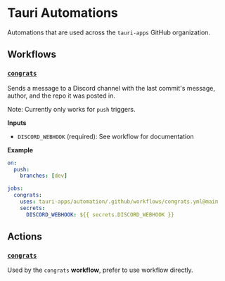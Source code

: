 # Tauri Automations

Automations that are used across the `tauri-apps` GitHub organization.

## Workflows

### [`congrats`](.github/workflows/congrats.yml)

Sends a message to a Discord channel with the last commit's message, author, and the repo it was posted in.

Note: Currently only works for `push` triggers.

**Inputs**

- `DISCORD_WEBHOOK` (required): See workflow for documentation

**Example**

```yml
on:
  push:
    branches: [dev]

jobs:
  congrats:
    uses: tauri-apps/automation/.github/workflows/congrats.yml@main
    secrets:
      DISCORD_WEBHOOK: ${{ secrets.DISCORD_WEBHOOK }}
```

## Actions

### [`congrats`](.github/actions/congrats)

Used by the `congrats` **workflow**, prefer to use workflow directly.
